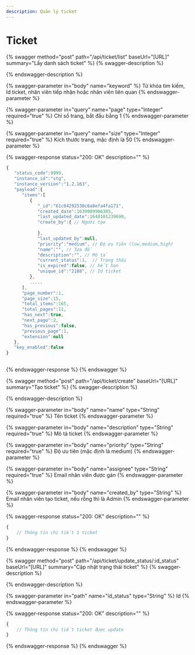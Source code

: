 ```yaml
---
description: Quản lý ticket
---
```


# Ticket

{% swagger method="post" path="/api/ticket/list" baseUrl="[URL]" summary="Lấy danh sách ticket" %}
{% swagger-description %}

{% endswagger-description %}

{% swagger-parameter in="body" name="keyword" %}
Từ khóa tìm kiếm, Id ticket, nhân viên tiếp nhận hoặc nhân viên liên quan
{% endswagger-parameter %}

{% swagger-parameter in="query" name="page" type="Integer" required="true" %}
Chỉ số trang, bắt đầu bằng 1
{% endswagger-parameter %}

{% swagger-parameter in="query" name="size" type="Integer" required="true" %}
Kích thước trang, mặc định là 50
{% endswagger-parameter %}

{% swagger-response status="200: OK" description="" %}
```javascript
{
   "status_code":9999,
   "instance_id":"stg",
   "instance_version":"1.2.163",
   "payload":{
      "items":[
         {
            "_id":"61c04292530c6a0efa4fa171",
            "created_date":1639989906385,
            "last_updated_date":1640101239690,
            "create_by":{ // Người tạo
               
            },
            "last_updated_by":null,
            "priority":"medium", // Độ ưu tiên (low,medium,high)
            "name":"", // Tựa đề
            "description":"", // Mô tả
            "current_status":1,  // Trạng thái
            "is_expired":false, // hết hạn
            "unique_id":"2188", // Id ticket
         },
         .....
      ],
      "page_number":1,
      "page_size":15,
      "total_items":165,
      "total_pages":11,
      "has_next":true,
      "next_page":2,
      "has_previous":false,
      "previous_page":1,
      "extension":null
   },
   "key_enabled":false
}
            
```
{% endswagger-response %}
{% endswagger %}

{% swagger method="post" path="/api/ticket/create" baseUrl="[URL]" summary="Tạo ticket" %}
{% swagger-description %}

{% endswagger-description %}

{% swagger-parameter in="body" name="name" type="String" required="true" %}
Tên ticket
{% endswagger-parameter %}

{% swagger-parameter in="body" name="description" type="String" required="true" %}
Mô tả ticket
{% endswagger-parameter %}

{% swagger-parameter in="body" name="priority" type="String" required="true" %}
Độ ưu tiên (mặc định là medium)
{% endswagger-parameter %}

{% swagger-parameter in="body" name="assignee" type="String" required="true" %}
Email nhân viên được gán
{% endswagger-parameter %}

{% swagger-parameter in="body" name="created_by" type="String" %}
Email nhân viên tạo ticket, nếu rỗng thì là Admin 
{% endswagger-parameter %}

{% swagger-response status="200: OK" description="" %}
```javascript
{
    // Thông tin chi tiết 1 ticket
}
```
{% endswagger-response %}
{% endswagger %}

{% swagger method="post" path="/api/ticket/update_status/:id_status" baseUrl="[URL]" summary="Cập nhật trạng thái ticket" %}
{% swagger-description %}

{% endswagger-description %}

{% swagger-parameter in="path" name="id_status" type="String" %}
Id
{% endswagger-parameter %}

{% swagger-response status="200: OK" description="" %}
```javascript
{
    // Thông tin chi tiết ticket được update
}
```
{% endswagger-response %}
{% endswagger %}
